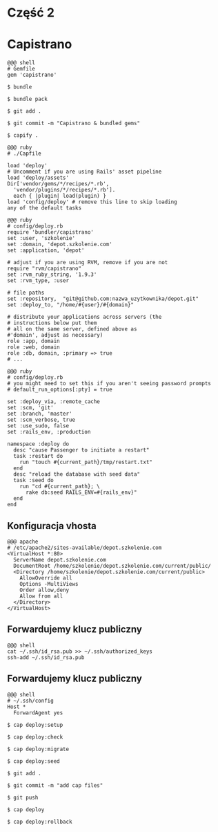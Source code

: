 <!SLIDE title-slide transition=fade>

# Część 2


<!SLIDE smaller bullets incremental transition=fade>

# Capistrano

    @@@ shell
    # Gemfile
    gem 'capistrano'
</pre>

    $ bundle 
    
    $ bundle pack

    $ git add .

    $ git commit -m "Capistrano & bundled gems"

    $ capify .

<!SLIDE smaller bullets incremental transition=fade>

    @@@ ruby
    # ./Capfile

    load 'deploy'
    # Uncomment if you are using Rails' asset pipeline
    load 'deploy/assets'
    Dir['vendor/gems/*/recipes/*.rb',
      'vendor/plugins/*/recipes/*.rb'].
      each { |plugin| load(plugin) }
    load 'config/deploy' # remove this line to skip loading 
    any of the default tasks

<!SLIDE smaller bullets incremental transition=fade>

    @@@ ruby
    # config/deploy.rb
    require 'bundler/capistrano'
    set :user, 'szkolenie'
    set :domain, 'depot.szkolenie.com'
    set :application, 'depot'
    
    # adjust if you are using RVM, remove if you are not
    require "rvm/capistrano"
    set :rvm_ruby_string, '1.9.3'
    set :rvm_type, :user
    
    # file paths
    set :repository,  "git@github.com:nazwa_uzytkownika/depot.git" 
    set :deploy_to, "/home/#{user}/#{domain}" 
    
    # distribute your applications across servers (the 
    # instructions below put them
    # all on the same server, defined above as 
    #'domain', adjust as necessary)
    role :app, domain
    role :web, domain
    role :db, domain, :primary => true
    # ...

<!SLIDE smaller bullets incremental transition=fade>

    @@@ ruby
    # config/deploy.rb
    # you might need to set this if you aren't seeing password prompts
    # default_run_options[:pty] = true
    
    set :deploy_via, :remote_cache
    set :scm, 'git'
    set :branch, 'master'
    set :scm_verbose, true
    set :use_sudo, false
    set :rails_env, :production
    
    namespace :deploy do
      desc "cause Passenger to initiate a restart"
      task :restart do
        run "touch #{current_path}/tmp/restart.txt" 
      end
      desc "reload the database with seed data"
      task :seed do
        run "cd #{current_path}; \
          rake db:seed RAILS_ENV=#{rails_env}"
      end
    end


<!SLIDE smaller bullets incremental transition=fade>

## Konfiguracja vhosta

    @@@ apache
    # /etc/apache2/sites-available/depot.szkolenie.com
    <VirtualHost *:80>
      ServerName depot.szkolenie.com
      DocumentRoot /home/szkolenie/depot.szkolenie.com/current/public/
      <Directory /home/szkolenie/depot.szkolenie.com/current/public>
        AllowOverride all
        Options -MultiViews
        Order allow,deny
        Allow from all
      </Directory>
    </VirtualHost>
</pre>

## Forwardujemy klucz publiczny

    @@@ shell
    cat ~/.ssh/id_rsa.pub >> ~/.ssh/authorized_keys
    ssh-add ~/.ssh/id_rsa.pub

## Forwardujemy klucz publiczny

    @@@ shell
    # ~/.ssh/config
    Host *
      ForwardAgent yes

<!SLIDE smaller bullets incremental transition=fade>

    $ cap deploy:setup

    $ cap deploy:check

    $ cap deploy:migrate

    $ cap deploy:seed

    $ git add .
    
    $ git commit -m "add cap files"

    $ git push

    $ cap deploy

    $ cap deploy:rollback
